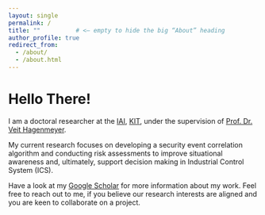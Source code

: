 ```yaml
---
layout: single
permalink: /
title: ""          # <— empty to hide the big “About” heading
author_profile: true
redirect_from:
  - /about/
  - /about.html
---
```


# Hello There!

<div class="intro-copy" markdown="1">

I am a doctoral researcher at the [IAI](https://www.iai.kit.edu/english/index.php), [KIT](https://www.kit.edu/english/index.php), under the supervision of [Prof. Dr. Veit Hagenmeyer](https://www.iai.kit.edu/english/921_1213.php).

My current research focuses on developing a security event correlation algorithm and conducting risk assessments to improve situational awareness and, ultimately, support decision making in Industrial Control System (ICS).

Have a look at my [Google Scholar](https://scholar.google.com/citations?user=qD-W9UoAAAAJ&hl=tr&oi=ao) for more information about my work. Feel free to reach out to me, if you believe our research interests are aligned and you are keen to collaborate on a project.
</div>
